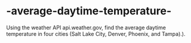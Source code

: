 # -average-daytime-temperature-
Using the weather API api.weather.gov, find the average daytime temperature in four cities (Salt Lake City, Denver, Phoenix, and Tampa).). 
